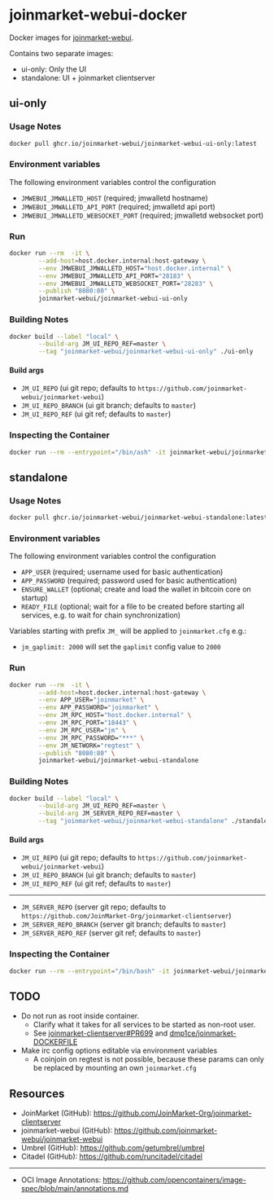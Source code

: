# joinmarket-webui-docker

Docker images for [joinmarket-webui](https://github.com/joinmarket-webui/joinmarket-webui).

Contains two separate images:
- ui-only: Only the UI
- standalone: UI + joinmarket clientserver


## ui-only
### Usage Notes
```sh
docker pull ghcr.io/joinmarket-webui/joinmarket-webui-ui-only:latest
```

### Environment variables

The following environment variables control the configuration
- `JMWEBUI_JMWALLETD_HOST` (required; jmwalletd hostname)
- `JMWEBUI_JMWALLETD_API_PORT` (required; jmwalletd api port)
- `JMWEBUI_JMWALLETD_WEBSOCKET_PORT` (required; jmwalletd websocket port)

### Run
```sh
docker run --rm  -it \
        --add-host=host.docker.internal:host-gateway \
        --env JMWEBUI_JMWALLETD_HOST="host.docker.internal" \
        --env JMWEBUI_JMWALLETD_API_PORT="28183" \
        --env JMWEBUI_JMWALLETD_WEBSOCKET_PORT="28283" \
        --publish "8080:80" \
        joinmarket-webui/joinmarket-webui-ui-only
```

### Building Notes
```sh
docker build --label "local" \
        --build-arg JM_UI_REPO_REF=master \
        --tag "joinmarket-webui/joinmarket-webui-ui-only" ./ui-only
```

#### Build args
- `JM_UI_REPO` (ui git repo; defaults to `https://github.com/joinmarket-webui/joinmarket-webui`)
- `JM_UI_REPO_BRANCH` (ui git branch; defaults to `master`)
- `JM_UI_REPO_REF` (ui git ref; defaults to `master`)

### Inspecting the Container
```sh
docker run --rm --entrypoint="/bin/ash" -it joinmarket-webui/joinmarket-webui-ui-only
```


## standalone
### Usage Notes
```sh
docker pull ghcr.io/joinmarket-webui/joinmarket-webui-standalone:latest
```

### Environment variables
The following environment variables control the configuration
- `APP_USER` (required; username used for basic authentication)
- `APP_PASSWORD` (required; password used for basic authentication)
- `ENSURE_WALLET` (optional; create and load the wallet in bitcoin core on startup)
- `READY_FILE` (optional; wait for a file to be created before starting all services, e.g. to wait for chain synchronization)

Variables starting with prefix `JM_` will be applied to `joinmarket.cfg` e.g.:
- `jm_gaplimit: 2000` will set the `gaplimit` config value to `2000`

### Run
```sh
docker run --rm  -it \
        --add-host=host.docker.internal:host-gateway \
        --env APP_USER="joinmarket" \
        --env APP_PASSWORD="joinmarket" \
        --env JM_RPC_HOST="host.docker.internal" \
        --env JM_RPC_PORT="18443" \
        --env JM_RPC_USER="jm" \
        --env JM_RPC_PASSWORD="***" \
        --env JM_NETWORK="regtest" \
        --publish "8080:80" \
        joinmarket-webui/joinmarket-webui-standalone
```

### Building Notes
```sh
docker build --label "local" \
        --build-arg JM_UI_REPO_REF=master \
        --build-arg JM_SERVER_REPO_REF=master \
        --tag "joinmarket-webui/joinmarket-webui-standalone" ./standalone
```

#### Build args
- `JM_UI_REPO` (ui git repo; defaults to `https://github.com/joinmarket-webui/joinmarket-webui`)
- `JM_UI_REPO_BRANCH` (ui git branch; defaults to `master`)
- `JM_UI_REPO_REF` (ui git ref; defaults to `master`)
---
- `JM_SERVER_REPO` (server git repo; defaults to `https://github.com/JoinMarket-Org/joinmarket-clientserver`)
- `JM_SERVER_REPO_BRANCH` (server git branch; defaults to `master`)
- `JM_SERVER_REPO_REF` (server git ref; defaults to `master`)

### Inspecting the Container
```sh
docker run --rm --entrypoint="/bin/bash" -it joinmarket-webui/joinmarket-webui-standalone
```


## TODO
- Do not run as root inside container.
  - Clarify what it takes for all services to be started as non-root user.
  - See [joinmarket-clientserver#PR699](https://github.com/JoinMarket-Org/joinmarket-clientserver/pull/669) and
    [dmp1ce/joinmarket-DOCKERFILE](https://github.com/dmp1ce/joinmarket-DOCKERFILE)
- Make irc config options editable via environment variables
  - A coinjoin on regtest is not possible, because these params can only be replaced by mounting an own `joinmarket.cfg`


## Resources
- JoinMarket (GitHub): https://github.com/JoinMarket-Org/joinmarket-clientserver
- joinmarket-webui (GitHub): https://github.com/joinmarket-webui/joinmarket-webui
- Umbrel (GitHub): https://github.com/getumbrel/umbrel
- Citadel (GitHub): https://github.com/runcitadel/citadel
---
- OCI Image Annotations: https://github.com/opencontainers/image-spec/blob/main/annotations.md

